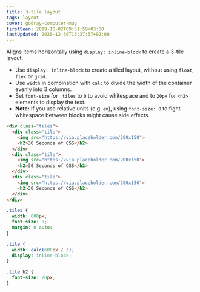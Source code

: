 ```yaml
---
title: 3-tile layout
tags: layout
cover: godray-computer-mug
firstSeen: 2019-10-02T09:51:59+03:00
lastUpdated: 2020-12-30T15:37:37+02:00
---
```


Aligns items horizontally using `display: inline-block` to create a 3-tile layout.

- Use `display: inline-block` to create a tiled layout, without using `float`, `flex` or `grid`.
- Use `width` in combination with `calc` to divide the width of the container evenly into 3 columns.
- Set `font-size` for `.tiles` to `0` to avoid whitespace and to `20px` for `<h2>` elements to display the text.
- **Note:** If you use relative units (e.g. `em`), using `font-size: 0` to fight whitespace between blocks might cause side effects.

```html
<div class="tiles">
  <div class="tile">
    <img src="https://via.placeholder.com/200x150">
    <h2>30 Seconds of CSS</h2>
  </div>
  <div class="tile">
    <img src="https://via.placeholder.com/200x150">
    <h2>30 Seconds of CSS</h2>
  </div>
  <div class="tile">
    <img src="https://via.placeholder.com/200x150">
    <h2>30 Seconds of CSS</h2>
  </div>
</div>
```

```css
.tiles {
  width: 600px;
  font-size: 0;
  margin: 0 auto;
}

.tile {
  width: calc(600px / 3);
  display: inline-block;
}

.tile h2 {
  font-size: 20px;
}
```
